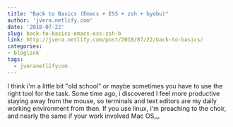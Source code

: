 ```yaml
---
title: "Back to Basics (Emacs + ESS + zsh + byobu)"
author: 'jvera.netlify.com'
date: '2018-07-22'
slug: back-to-basics-emacs-ess-zsh-b
link: http://jvera.netlify.com/post/2018/07/22/back-to-basics/
categories:
- bloglink
tags:
  - jveranetlifycom
---
```


I think i'm a little bit "old school" or maybe sometimes you have to use the right tool for the task. Some time ago, i discovered I feel more productive staying away from the mouse, so terminals and text editors are my daily working environment from then. If you use linux, i'm preaching to the choir, and nearly the same if your work involved Mac OS[... <i class="fas fa-external-link-alt"></i>](http://jvera.netlify.com/post/2018/07/22/back-to-basics/)

